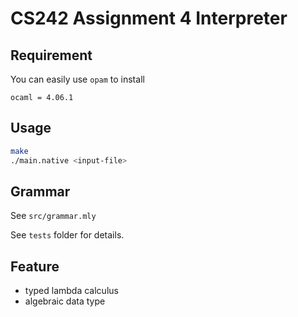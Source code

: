 # CS242 Assignment 4 Interpreter

## Requirement
You can easily use `opam` to install
```
ocaml = 4.06.1
```

## Usage
```bash
make
./main.native <input-file>
```

## Grammar
See `src/grammar.mly`

See `tests` folder for details.

## Feature
* typed lambda calculus
* algebraic data type
